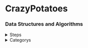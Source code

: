 # CrazyPotatoes
### Data Structures and Algorithms

<details>
<summary>Steps</summary>
<div markdown="1">
  
  #### Step 1
|Number| Success|
|---|---|
|1234|x|
  #### Step 2

</div>
</details>

<details>
<summary>Categorys</summary>
<div markdown="1">
  
  #### Greedy
  
  #### BFS
  
  #### DFS

</div>
</details>
